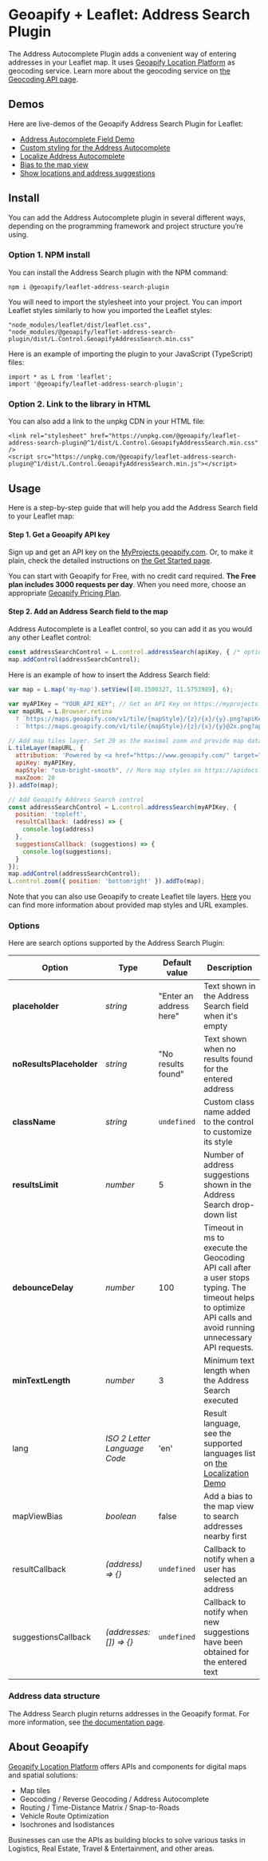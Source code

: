 # Geoapify + Leaflet: Address Search Plugin
The Address Autocomplete Plugin adds a convenient way of entering addresses in your Leaflet map. It uses [Geoapify Location Platform](https://www.geoapify.com/) as geocoding service. Learn more about the geocoding service on [the Geocoding API page](https://www.geoapify.com/geocoding-api/).

## Demos
Here are live-demos of the Geoapify Address Search Plugin for Leaflet:

* [Address Autocomplete Field Demo](https://geoapify.github.io/leaflet-address-search-plugin/index.html)
* [Custom styling for the Address Autocomplete](https://geoapify.github.io/leaflet-address-search-plugin/examples/styling.html)
* [Localize Address Autocomplete](https://geoapify.github.io/leaflet-address-search-plugin/examples/localization.html)
* [Bias to the map view](https://geoapify.github.io/leaflet-address-search-plugin/examples/user-location.html)
* [Show locations and address suggestions](https://geoapify.github.io/leaflet-address-search-plugin/examples/icons.html)
## Install
You can add the Address Autocomplete plugin in several different ways, depending on the programming framework and project structure you’re using.
### Option 1. NPM install
You can install the Address Search plugin with the NPM command:
```
npm i @geoapify/leaflet-address-search-plugin
```

You will need to import the stylesheet into your project. You can import Leaflet styles similarly to how you imported the Leaflet styles:
```
"node_modules/leaflet/dist/leaflet.css",
"node_modules/@geoapify/leaflet-address-search-plugin/dist/L.Control.GeoapifyAddressSearch.min.css"
```

Here is an example of importing the plugin to your JavaScript (TypeScript) files:

```
import * as L from 'leaflet';
import '@geoapify/leaflet-address-search-plugin';
```

### Option 2. Link to the library in HTML
You can also add a link to the unpkg CDN in your HTML file:
```
<link rel="stylesheet" href="https://unpkg.com/@geoapify/leaflet-address-search-plugin@^1/dist/L.Control.GeoapifyAddressSearch.min.css" />
<script src="https://unpkg.com/@geoapify/leaflet-address-search-plugin@^1/dist/L.Control.GeoapifyAddressSearch.min.js"></script>

```
## Usage
Here is a step-by-step guide that will help you add the Address Search field to your Leaflet map:

#### Step 1. Get a Geoapify API key
Sign up and get an API key on the [MyProjects.geoapify.com](https://myprojects.geoapify.com/). Or, to make it plain, check the detailed instructions on [the Get Started page](https://www.geoapify.com/get-started-with-maps-api/). 

You can start with Geoapify for Free, with no credit card required. **The Free plan includes 3000 requests per day**. When you need more, choose an appropriate [Geoapify Pricing Plan](https://www.geoapify.com/pricing/).

#### Step 2. Add an Address Search field to the map

Address Autocomplete is a Leaflet control, so you can add it as you would any other Leaflet control:
```javascript
const addressSearchControl = L.control.addressSearch(apiKey, { /* options */ });
map.addControl(addressSearchControl);
```

Here is an example of how to insert the Address Search field:

```javascript
var map = L.map('my-map').setView([48.1500327, 11.5753989], 6);

var myAPIKey = "YOUR_API_KEY"; // Get an API Key on https://myprojects.geoapify.com
var mapURL = L.Browser.retina
  ? `https://maps.geoapify.com/v1/tile/{mapStyle}/{z}/{x}/{y}.png?apiKey={apiKey}`
  : `https://maps.geoapify.com/v1/tile/{mapStyle}/{z}/{x}/{y}@2x.png?apiKey={apiKey}`;

// Add map tiles layer. Set 20 as the maximal zoom and provide map data attribution.
L.tileLayer(mapURL, {
  attribution: 'Powered by <a href="https://www.geoapify.com/" target="_blank">Geoapify</a> | <a href="https://openmaptiles.org/" rel="nofollow" target="_blank">© OpenMapTiles</a> <a href="https://www.openstreetmap.org/copyright" rel="nofollow" target="_blank">© OpenStreetMap</a> contributors',
  apiKey: myAPIKey,
  mapStyle: "osm-bright-smooth", // More map styles on https://apidocs.geoapify.com/docs/maps/map-tiles/
  maxZoom: 20
}).addTo(map);

// Add Geoapify Address Search control
const addressSearchControl = L.control.addressSearch(myAPIKey, {
  position: 'topleft',
  resultCallback: (address) => {
    console.log(address)
  },
  suggestionsCallback: (suggestions) => {
    console.log(suggestions);
  }
});
map.addControl(addressSearchControl);
L.control.zoom({ position: 'bottomright' }).addTo(map);
```

Note that you can also use Geoapify to create Leaflet tile layers. [Here](https://apidocs.geoapify.com/docs/maps/map-tiles/) you can find more information about provided map styles and URL examples.

### Options
Here are search options supported by the Address Search Plugin:

| Option | Type | Default value | Description |
| --- | --- | --- | --- |
| **placeholder** | *string* | "Enter an address here" | Text shown in the Address Search field when it's empty |
| **noResultsPlaceholder** | *string* | "No results found" | Text shown when no results found for the entered address |
| **className** | *string* | `undefined` | Custom class name added to the control to customize its style |
| **resultsLimit** | *number* | 5 | Number of address suggestions shown in the Address Search drop-down list |
| **debounceDelay** | *number* | 100 | Timeout in ms to execute the Geocoding API call after a user stops typing. The timeout helps to optimize API calls and avoid running unnecessary API requests. |
| **minTextLength** | *number* | 3 | Minimum text length when the Address Search executed |
| lang | *ISO 2 Letter Language Code* | 'en' | Result language, see the supported languages list on [the Localization Demo](https://geoapify.github.io/leaflet-address-search-plugin/examples/localization.html) |
| mapViewBias | *boolean* | false | Add a bias to the map view to search addresses nearby first |
| resultCallback | *(address) => {}* | `undefined` | Callback to notify when a user has selected an address |
| suggestionsCallback | *(addresses: []) => {}* | `undefined` | Callback to notify when new suggestions have been obtained for the entered text |

### Address data structure
The Address Search plugin returns addresses in the Geoapify format. For more information, see [the documentation page](https://apidocs.geoapify.com/docs/geocoding/address-autocomplete/).

## About Geoapify

[Geoapify Location Platform](https://www.geoapify.com/) offers APIs and components for digital maps and spatial solutions:

* Map tiles
* Geocoding / Reverse Geocoding / Address Autocomplete
* Routing / Time-Distance Matrix / Snap-to-Roads
* Vehicle Route Optimization
* Isochrones and Isodistances

Businesses can use the APIs as building blocks to solve various tasks in Logistics, Real Estate, Travel & Entertainment, and other areas.